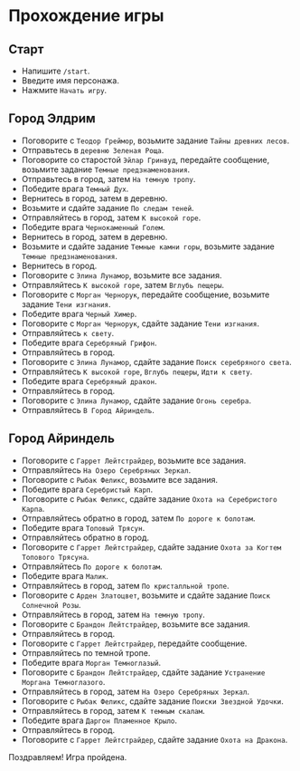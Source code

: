 # Прохождение игры

## Старт

- Напишите `/start`.
- Введите имя персонажа.
- Нажмите `Начать игру`.

## Город Элдрим

- Поговорите с `Теодор Греймор`, возьмите задание `Тайны древних лесов`.
- Отправьтесь в `деревню Зеленая Роща`.
- Поговорите со старостой `Эйлар Гринвуд`, передайте сообщение, возьмите задание `Темные предзнаменования`.
- Отправьтесь в город, затем `На темную тропу`.
- Победите врага `Темный Дух`.
- Вернитесь в город, затем в деревню.
- Возьмите и сдайте задание `По следам теней`.
- Отправляйтесь в город, затем `К высокой горе`.
- Победите врага `Чернокаменный Голем`.
- Вернитесь в город, затем в деревню.
- Возьмите и сдайте задание `Темные камни горы`, возьмите задание `Темные предзнаменования`.
- Вернитесь в город.
- Поговорите с `Элина Лунамор`, возьмите все задания.
- Отправляйтесь `К высокой горе`, затем `Вглубь пещеры`.
- Поговорите с `Морган Чернорук`, передайте сообщение, возьмите задание `Тени изгнания`.
- Победите врага `Черный Химер`.
- Поговорите с `Морган Чернорук`, сдайте задание `Тени изгнания`.
- Отправляйтесь `к свету`.
- Победите врага `Серебряный Грифон`.
- Отправляйтесь в город.
- Поговорите с `Элина Лунамор`, сдайте задание `Поиск серебряного света`.
- Отправляйтесь `К высокой горе`, `Вглубь пещеры`, `Идти к свету`.
- Победите врага `Серебряный дракон`.
- Отправляйтесь в город.
- Поговорите с `Элина Лунамор`, сдайте задание `Огонь серебра`.
- Отправляйтесь `В Город Айриндель`.

## Город Айриндель

- Поговорите с `Гаррет Лейтстрайдер`, возьмите все задания.
- Отправляйтесь `На Озеро Серебряных Зеркал`.
- Поговорите с `Рыбак Феликс`, возьмите все задания.
- Победите врага `Серебристый Карп`.
- Поговорите с `Рыбак Феликс`, сдайте задание `Охота на Серебристого Карпа`.
- Отправляйтесь обратно в город, затем `По дороге к болотам`.
- Победите врага `Топовый Трясун`.
- Отправляйтесь обратно в город.
- Поговорите с `Гаррет Лейтстрайдер`, сдайте задание `Охота за Когтем Топового Трясуна`.
- Отправляйтесь `По дороге к болотам`.
- Победите врага `Малик`.
- Отправляйтесь в город, затем `По кристалльной тропе`.
- Поговорите с `Арден Златоцвет`, возьмите и сдайте задание `Поиск Солнечной Розы`.
- Отправляйтесь в город, затем `На темную тропу`.
- Поговорите с `Брандон Лейтстрайдер`, возьмите все задания.
- Отправляйтесь в город.
- Поговорите с `Гаррет Лейтстрайдер`, передайте сообщение.
- Отправляйтесь по темной тропе.
- Победите врага `Морган Темноглазый`.
- Поговорите с `Брандон Лейтстрайдер`, сдайте задание `Устранение Моргана Темноглазого`.
- Отправляйтесь в город, затем `На Озеро Серебряных Зеркал`.
- Поговорите с `Рыбак Феликс`, сдайте задание `Поиски Звездной Удочки`.
- Отправляйтесь в город, затем `К темным скалам`.
- Победите врага `Даргон Пламенное Крыло`.
- Отправляйтесь в город.
- Поговорите с `Гаррет Лейтстрайдер`, сдайте задание `Охота на Дракона`.

Поздравляем! Игра пройдена.
